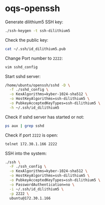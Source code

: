 # oqs-openssh

Generate dilithium5 SSH key:
```bash
./ssh-keygen -t ssh-dilithium5
```

Check the public key:
```bash
cat ~/.ssh/id_dilithium5.pub
```

Change Port number to `2222`:
```bash
vim sshd_config
```

Start sshd server:
```bash
/home/ubuntu/openssh/sshd -D \
  -f ./sshd_config \
  -o KexAlgorithms=kyber-1024-sha512 \
  -o HostKeyAlgorithms=ssh-dilithium5 \
  -o PubkeyAcceptedKeyTypes=ssh-dilithium5 \
  -h ~/.ssh/id_dilithium5
```

Check if sshd server has started or not:
```bash
ps aux | grep sshd
```

Check if port `2222` is open:
```bash
telnet 172.30.1.166 2222
```

SSH into the system:
```bash
./ssh \
  -F ./ssh_config \
  -o KexAlgorithms=kyber-1024-sha512 \
  -o HostKeyAlgorithms=ssh-dilithium5 \
  -o PubkeyAcceptedKeyTypes=ssh-dilithium5 \
  -o PasswordAuthentication=no \
  -i ~/.ssh/id_dilithium5 \
  -p 2222 \
  ubuntu@172.30.1.166
```
